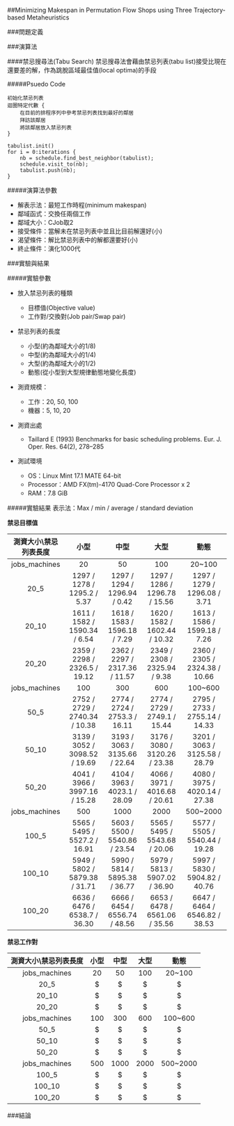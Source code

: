 ##Minimizing Makespan in Permutation Flow Shops using Three Trajectory-based Metaheuristics

###問題定義

###演算法

####禁忌搜尋法(Tabu Search)
禁忌搜尋法會藉由禁忌列表(tabu list)接受比現在還要差的解，作為跳脫區域最佳值(local optima)的手段

#####Psuedo Code

    初始化禁忌列表
    迴圈特定代數 {
        在目前的排程序列中參考禁忌列表找到最好的鄰居
        拜訪該鄰居
        將該鄰居放入禁忌列表
    }

    tabulist.init()
    for i = 0:iterations {
        nb = schedule.find_best_neighbor(tabulist);
        schedule.visit_to(nb);
        tabulist.push(nb);
    }

#####演算法參數

- 解表示法：最短工作時程(minimum makespan)
- 鄰域函式：交換任兩個工作
- 鄰域大小：CJob取2
- 接受條件：當解未在禁忌列表中並且比目前解還好(小)
- 渴望條件：解比禁忌列表中的解都還要好(小)
- 終止條件：演化1000代

###實驗與結果

#####實驗參數

- 放入禁忌列表的種類
   - 目標值(Objective value)
   - 工作對/交換對(Job pair/Swap pair)

- 禁忌列表的長度
   - 小型(約為鄰域大小的1/8)
   - 中型(約為鄰域大小的1/4)
   - 大型(約為鄰域大小的1/2)
   - 動態(從小型到大型規律動態地變化長度)

- 測資規模：
   - 工作：20, 50, 100
   - 機器：5, 10, 20

- 測資出處
   -  Taillard E (1993) Benchmarks for basic scheduling problems. Eur. J. Oper. Res. 64(2), 278–285

- 測試環境
   - OS：Linux Mint 17.1 MATE 64-bit
   - Processor：AMD FX(tm)-4170 Quad-Core Processor x 2
   - RAM：7.8 GiB

#####實驗結果
表示法：Max / min / average / standard deviation

**禁忌目標值**

|測資大小\\禁忌列表長度| 小型 | 中型 | 大型 | 動態 |
|:--------------------:|:----:|:----:|:----:|:----:|
| jobs_machines |               20              |               50              |              100              |             20~100            |
|     20_5      | 1297 / 1278 / 1295.2  /  5.37 | 1297 / 1294 / 1296.94 /  0.42 | 1297 / 1286 / 1296.78 / 15.56 | 1297 / 1279 / 1296.08 /  3.71 |
|     20_10     | 1611 / 1582 / 1590.34 /  6.54 | 1618 / 1583 / 1596.18 /  7.29 | 1620 / 1582 / 1602.44 / 10.32 | 1613 / 1586 / 1599.18 /  7.26 |
|     20_20     | 2359 / 2298 / 2326.5  / 19.12 | 2362 / 2297 / 2317.36 / 11.57 | 2349 / 2308 / 2325.94 /  9.38 | 2360 / 2305 / 2324.38 / 10.66 |
| jobs_machines |              100              |               300             |              600              |            100~600            |
|     50_5      | 2752 / 2729 / 2740.34 / 10.38 | 2774 / 2724 / 2753.3  / 16.11 | 2774 / 2729 / 2749.1  / 15.44 | 2795 / 2733 / 2755.14 / 14.33 |
|     50_10     | 3139 / 3052 / 3098.52 / 19.69 | 3193 / 3063 / 3135.66 / 22.64 | 3176 / 3080 / 3120.26 / 23.38 | 3201 / 3063 / 3125.58 / 28.79 |
|     50_20     | 4041 / 3966 / 3997.16 / 15.28 | 4104 / 3963 / 4023.1  / 28.09 | 4066 / 3971 / 4016.68 / 20.61 | 4080 / 3975 / 4020.14 / 27.38 |
| jobs_machines |              500              |              1000             |             2000              |           500~2000            |
|     100_5     | 5565 / 5495 / 5527.2  / 16.91 | 5603 / 5500 / 5540.86 / 23.54 | 5565 / 5495 / 5543.68 / 20.06 | 5577 / 5505 / 5540.44 / 19.28 |
|     100_10    | 5949 / 5802 / 5879.38 / 31.71 | 5990 / 5814 / 5895.38 / 36.77 | 5979 / 5813 / 5907.02 / 36.90 | 5997 / 5830 / 5904.82 / 40.76 |
|     100_20    | 6636 / 6476 / 6538.7  / 36.30 | 6666 / 6454 / 6556.74 / 48.56 | 6653 / 6478 / 6561.06 / 35.56 | 6647 / 6464 / 6546.82 / 38.53 |

**禁忌工作對**

|測資大小\\禁忌列表長度| 小型 | 中型 | 大型 | 動態 |
|:--------------------:|:----:|:----:|:----:|:----:|
| jobs_machines |               20              |               50              |              100              |             20~100            |
|     20_5      | $ | $ | $ | $ |
|     20_10     | $ | $ | $ | $ |
|     20_20     | $ | $ | $ | $ |
| jobs_machines |              100              |               300             |              600              |            100~600            |
|     50_5      | $ | $ | $ | $ |
|     50_10     | $ | $ | $ | $ |
|     50_20     | $ | $ | $ | $ |
| jobs_machines |              500              |              1000             |             2000              |           500~2000            |
|     100_5     | $ | $ | $ | $ |
|     100_10    | $ | $ | $ | $ |
|     100_20    | $ | $ | $ | $ |


###結論
